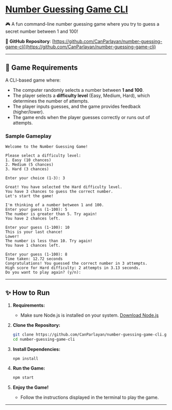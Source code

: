 # [Number Guessing Game CLI](https://roadmap.sh/projects/number-guessing-game)

🎮 A fun command-line number guessing game where you try to guess a secret number between 1 and 100!  

🔗 **GitHub Repository**: [https://github.com/CanParlayan/number-guessing-game-cli](https://github.com/CanParlayan/number-guessing-game-cli)  

---

## 🎯 Game Requirements  

A CLI-based game where:  
- The computer randomly selects a number between **1 and 100**.  
- The player selects a **difficulty level** (Easy, Medium, Hard), which determines the number of attempts.  
- The player inputs guesses, and the game provides feedback (higher/lower).  
- The game ends when the player guesses correctly or runs out of attempts.  

### Sample Gameplay  

```
Welcome to the Number Guessing Game!

Please select a difficulty level:
1. Easy (10 chances)
2. Medium (5 chances)
3. Hard (3 chances)

Enter your choice (1-3): 3

Great! You have selected the Hard difficulty level.
You have 3 chances to guess the correct number.
Let's start the game!

I'm thinking of a number between 1 and 100.
Enter your guess (1-100): 5
The number is greater than 5. Try again!
You have 2 chances left.

Enter your guess (1-100): 10
This is your last chance!
Lower!
The number is less than 10. Try again!
You have 1 chances left.

Enter your guess (1-100): 8
Time taken: 12.72 seconds
Congratulations! You guessed the correct number in 3 attempts.
High score for Hard difficulty: 2 attempts in 3.13 seconds.
Do you want to play again? (y/n):
```

---

## ✨ How to Run

1. **Requirements:**
   - Make sure Node.js is installed on your system. [Download Node.js](https://nodejs.org/)

2. **Clone the Repository:**
   ```bash
   git clone https://github.com/CanParlayan/number-guessing-game-cli.git
   cd number-guessing-game-cli
   ```

3. **Install Dependencies:**
   ```bash
   npm install
   ```

4. **Run the Game:**
   ```bash
   npm start
   ```

5. **Enjoy the Game!**
   - Follow the instructions displayed in the terminal to play the game.
---
